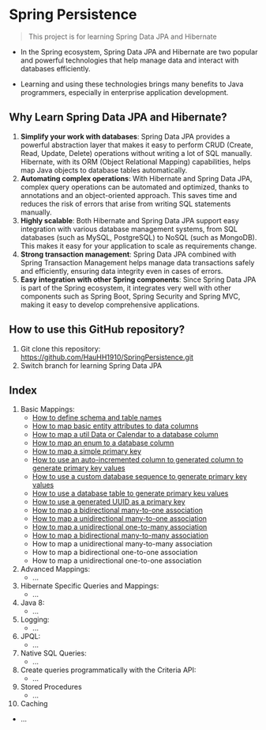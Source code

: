 # Spring Persistence

> This project is for learning Spring Data JPA and Hibernate

- In the Spring ecosystem, Spring Data JPA and Hibernate are two popular and powerful technologies that help manage data
  and interact with databases efficiently.

- Learning and using these technologies brings many benefits to Java programmers, especially in enterprise application
  development.

## Why Learn Spring Data JPA and Hibernate?

1. **Simplify your work with databases**: Spring Data JPA provides a powerful abstraction layer that makes it easy to
   perform CRUD (Create, Read, Update, Delete) operations without writing a lot of SQL manually. Hibernate, with its
   ORM (Object Relational Mapping) capabilities, helps map Java objects to database tables automatically.
2. **Automating complex operations**: With Hibernate and Spring Data JPA, complex query operations can be automated and
   optimized, thanks to annotations and an object-oriented approach. This saves time and reduces the risk of errors that
   arise from writing SQL statements manually.
3. **Highly scalable**: Both Hibernate and Spring Data JPA support easy integration with various database management
   systems, from SQL databases (such as MySQL, PostgreSQL) to NoSQL (such as MongoDB). This makes it easy for your
   application to scale as requirements change.
4. **Strong transaction management**: Spring Data JPA combined with Spring Transaction Management helps manage data
   transactions safely and efficiently, ensuring data integrity even in cases of errors.
5. **Easy integration with other Spring components**: Since Spring Data JPA is part of the Spring ecosystem, it
   integrates very well with other components such as Spring Boot, Spring Security and Spring MVC, making it easy to
   develop comprehensive applications.

## How to use this GitHub repository?

1. Git clone this repository:
   https://github.com/HauHH1910/SpringPersistence.git
2. Switch branch for learning Spring Data JPA

## Index

1. Basic Mappings:
   - [How to define schema and table names](https://github.com/HauHH1910/SpringPersistence/tree/basic-mappings/schema-table-names)
   - [How to map basic entity attributes to data columns](https://github.com/HauHH1910/SpringPersistence/tree/basic-mappings/map-basic-entity-attributes)
   - [How to map a util Data or Calendar to a database column](https://github.com/HauHH1910/SpringPersistence/tree/basic-mappings/map-util-date-or-calendar)
   - [How to map an enum to a database column](https://github.com/HauHH1910/SpringPersistence/tree/basic-mappings/map-enum-to-database-column)
   - [How to map a simple primary key](https://github.com/HauHH1910/SpringPersistence/tree/basic-mappings/map-simple-primary-key)
   - [How to use an auto-incremented column to generated column to generate primary key values](https://github.com/HauHH1910/SpringPersistence/tree/basic-mappings/auto-incremented-column-primary-key)
   - [How to use a custom database sequence to generate primary key values](https://github.com/HauHH1910/SpringPersistence/tree/basic-mappings/custom-sequence-primary-key)
   - [How to use a database table to generate primary keu values](https://github.com/HauHH1910/SpringPersistence/tree/basic-mappings/use-table-to-generate-primary-key)
   - [How to use a generated UUID as a primary key](https://github.com/HauHH1910/SpringPersistence/tree/basic-mappings/generated-primary-key-uuid)
   - [How to map a bidirectional many-to-one association](https://github.com/HauHH1910/SpringPersistence/tree/basic-mappings/bidirectional-many-to-one-association)
   - [How to map a unidirectional many-to-one association](https://github.com/HauHH1910/SpringPersistence/tree/basic-mappings/unidirectional-many-to-one-association)
   - [How to map a unidirectional one-to-many association](https://github.com/HauHH1910/SpringPersistence/tree/basic-mappings/unidirectional-one-to-many-assocation)
   - [How to map a bidirectional many-to-many association](https://github.com/HauHH1910/SpringPersistence/tree/basic-mappings/bidirectional-many-to-many-association)
   - How to map a unidirectional many-to-many association
   - How to map a bidirectional one-to-one association
   - How to map a unidirectional one-to-one association
2. Advanced Mappings:
   - ...
3. Hibernate Specific Queries and Mappings:
   - ...
4. Java 8:
   - ...
5. Logging:
   - ...
6. JPQL:
   - ...
7. Native SQL Queries:
   - ...
8. Create queries programmatically with the Criteria API:
   - ...
9. Stored Procedures
   - ...
10. Caching
   - ...